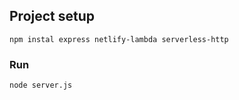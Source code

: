 
## Project setup
```
npm instal express netlify-lambda serverless-http
```

### Run
```
node server.js
```

